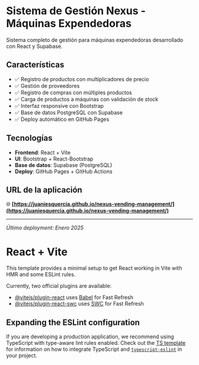 # Sistema de Gestión Nexus - Máquinas Expendedoras

Sistema completo de gestión para máquinas expendedoras desarrollado con React y Supabase.

## Características

- ✅ Registro de productos con multiplicadores de precio
- ✅ Gestión de proveedores 
- ✅ Registro de compras con múltiples productos
- ✅ Carga de productos a máquinas con validación de stock
- ✅ Interfaz responsive con Bootstrap
- ✅ Base de datos PostgreSQL con Supabase
- ✅ Deploy automático en GitHub Pages

## Tecnologías

- **Frontend**: React + Vite
- **UI**: Bootstrap + React-Bootstrap  
- **Base de datos**: Supabase (PostgreSQL)
- **Deploy**: GitHub Pages + GitHub Actions

## URL de la aplicación

🌐 **[https://juaniesquercia.github.io/nexus-vending-management/](https://juaniesquercia.github.io/nexus-vending-management/)**

---

*Último deployment: Enero 2025*

# React + Vite

This template provides a minimal setup to get React working in Vite with HMR and some ESLint rules.

Currently, two official plugins are available:

- [@vitejs/plugin-react](https://github.com/vitejs/vite-plugin-react/blob/main/packages/plugin-react) uses [Babel](https://babeljs.io/) for Fast Refresh
- [@vitejs/plugin-react-swc](https://github.com/vitejs/vite-plugin-react/blob/main/packages/plugin-react-swc) uses [SWC](https://swc.rs/) for Fast Refresh

## Expanding the ESLint configuration

If you are developing a production application, we recommend using TypeScript with type-aware lint rules enabled. Check out the [TS template](https://github.com/vitejs/vite/tree/main/packages/create-vite/template-react-ts) for information on how to integrate TypeScript and [`typescript-eslint`](https://typescript-eslint.io) in your project.

